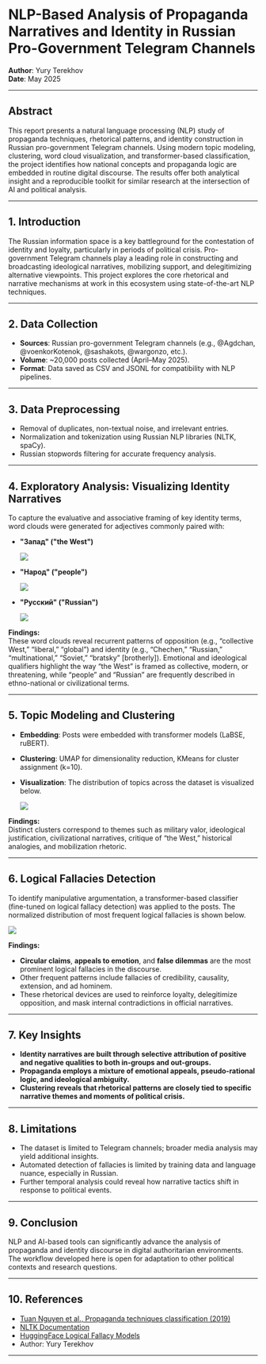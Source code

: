 # NLP-Based Analysis of Propaganda Narratives and Identity in Russian Pro-Government Telegram Channels

**Author**: Yury Terekhov  
**Date**: May 2025

---

## Abstract

This report presents a natural language processing (NLP) study of propaganda techniques, rhetorical patterns, and identity construction in Russian pro-government Telegram channels. Using modern topic modeling, clustering, word cloud visualization, and transformer-based classification, the project identifies how national concepts and propaganda logic are embedded in routine digital discourse. The results offer both analytical insight and a reproducible toolkit for similar research at the intersection of AI and political analysis.

---

## 1. Introduction

The Russian information space is a key battleground for the contestation of identity and loyalty, particularly in periods of political crisis. Pro-government Telegram channels play a leading role in constructing and broadcasting ideological narratives, mobilizing support, and delegitimizing alternative viewpoints. This project explores the core rhetorical and narrative mechanisms at work in this ecosystem using state-of-the-art NLP techniques.

---

## 2. Data Collection

- **Sources**: Russian pro-government Telegram channels (e.g., @Agdchan, @voenkorKotenok, @sashakots, @wargonzo, etc.).
- **Volume**: ~20,000 posts collected (April–May 2025).
- **Format**: Data saved as CSV and JSONL for compatibility with NLP pipelines.

---

## 3. Data Preprocessing

- Removal of duplicates, non-textual noise, and irrelevant entries.
- Normalization and tokenization using Russian NLP libraries (NLTK, spaCy).
- Russian stopwords filtering for accurate frequency analysis.

---

## 4. Exploratory Analysis: Visualizing Identity Narratives

To capture the evaluative and associative framing of key identity terms, word clouds were generated for adjectives commonly paired with:

- **"Запад" ("the West")**
  
  ![](../outputs/wordcloud_west.png)

- **"Народ" ("people")**
  
  ![](../outputs/wordcloud_people.png)

- **"Русский" ("Russian")**
  
  ![](../outputs/wordcloud_russian.png)

**Findings:**  
These word clouds reveal recurrent patterns of opposition (e.g., “collective West,” “liberal,” “global”) and identity (e.g., “Chechen,” “Russian,” “multinational,” “Soviet,” “bratsky” [brotherly]). Emotional and ideological qualifiers highlight the way “the West” is framed as collective, modern, or threatening, while “people” and “Russian” are frequently described in ethno-national or civilizational terms.

---

## 5. Topic Modeling and Clustering

- **Embedding**: Posts were embedded with transformer models (LaBSE, ruBERT).
- **Clustering**: UMAP for dimensionality reduction, KMeans for cluster assignment (k=10).
- **Visualization**: The distribution of topics across the dataset is visualized below.

  ![](../outputs/clasterisation.png)

**Findings:**  
Distinct clusters correspond to themes such as military valor, ideological justification, civilizational narratives, critique of “the West,” historical analogies, and mobilization rhetoric.

---

## 6. Logical Fallacies Detection

To identify manipulative argumentation, a transformer-based classifier (fine-tuned on logical fallacy detection) was applied to the posts. The normalized distribution of most frequent logical fallacies is shown below.

  ![](../outputs/logical_faccacies.png)

**Findings:**  
- **Circular claims**, **appeals to emotion**, and **false dilemmas** are the most prominent logical fallacies in the discourse.
- Other frequent patterns include fallacies of credibility, causality, extension, and ad hominem.
- These rhetorical devices are used to reinforce loyalty, delegitimize opposition, and mask internal contradictions in official narratives.

---

## 7. Key Insights

- **Identity narratives are built through selective attribution of positive and negative qualities to both in-groups and out-groups.**
- **Propaganda employs a mixture of emotional appeals, pseudo-rational logic, and ideological ambiguity.**
- **Clustering reveals that rhetorical patterns are closely tied to specific narrative themes and moments of political crisis.**

---

## 8. Limitations

- The dataset is limited to Telegram channels; broader media analysis may yield additional insights.
- Automated detection of fallacies is limited by training data and language nuance, especially in Russian.
- Further temporal analysis could reveal how narrative tactics shift in response to political events.

---

## 9. Conclusion

NLP and AI-based tools can significantly advance the analysis of propaganda and identity discourse in digital authoritarian environments. The workflow developed here is open for adaptation to other political contexts and research questions.

---

## 10. References

- [Tuan Nguyen et al., Propaganda techniques classification (2019)](https://github.com/tuantnguyen1/Propaganda_Detection)
- [NLTK Documentation](https://www.nltk.org/)
- [HuggingFace Logical Fallacy Models](https://huggingface.co/)
- Author: Yury Terekhov

---

